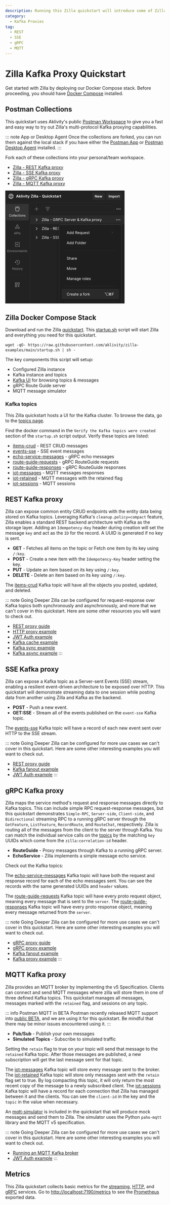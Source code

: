 ```yaml
---
description: Running this Zilla quickstart will introduce some of Zilla's main features.
category:
  - Kafka Proxies
tag:
  - REST
  - SSE
  - gRPC
  - MQTT
---
```


# Zilla Kafka Proxy Quickstart

Get started with Zilla by deploying our Docker Compose stack. Before proceeding, you should have [Docker Compose](https://docs.docker.com/compose/gettingstarted/) installed.

## Postman Collections

This quickstart uses Aklivity's public [Postman Workspace](https://www.postman.com/aklivity-zilla/workspace/aklivity-zilla-quickstart/overview) to give you a fast and easy way to try out Zilla's multi-protocol Kafka proxying capabilities.

::: note App or Desktop Agent
Once the collections are forked, you can run them against the local stack if you have either the [Postman App](https://www.postman.com/downloads/) or [Postman Desktop Agent](https://www.postman.com/downloads/postman-agent/) installed.
:::

Fork each of these collections into your personal/team workspace.

- [Zilla - REST Kafka proxy](https://www.postman.com/aklivity-zilla/workspace/aklivity-zilla-quickstart/overview)
- [Zilla - SSE Kafka proxy](https://www.postman.com/aklivity-zilla/workspace/aklivity-zilla-quickstart/overview)
- [Zilla - gRPC Kafka proxy](https://www.postman.com/aklivity-zilla/workspace/aklivity-zilla-quickstart/overview)
- [Zilla - MQTT Kafka proxy](https://www.postman.com/aklivity-zilla/workspace/aklivity-zilla-quickstart/overview)

![Collection header > View more actions > Create a Fork](./create-fork.png)

## Zilla Docker Compose Stack

Download and run the Zilla [quickstart](https://github.com/aklivity/zilla-examples/tree/main/quickstart). This [startup.sh](https://github.com/aklivity/zilla-examples/releases/latest/download/startup.sh) script will start Zilla and everything you need for this quickstart. 

```bash:no-line-numbers
wget -qO- https://raw.githubusercontent.com/aklivity/zilla-examples/main/startup.sh | sh -
```

The key components this script will setup:

- Configured Zilla instance
- Kafka instance and topics
- [Kafka UI](http://localhost:8080/ui/clusters/local/all-topics) for browsing topics & messages
- gRPC Route Guide server
- MQTT message simulator

### Kafka topics

This Zilla quickstart hosts a UI for the Kafka cluster. To browse the data, go to the [topics page](http://localhost:8080/ui/clusters/local/all-topics).

Find the docker command in the `Verify the Kafka topics were created` section of the `startup.sh` script output. Verify these topics are listed:

- [items-crud](http://localhost:8080/ui/clusters/local/all-topics/items-crud/messages) - REST CRUD messages
- [events-sse](http://localhost:8080/ui/clusters/local/all-topics/events-sse/messages) - SSE event messages
- [echo-service-messages](http://localhost:8080/ui/clusters/local/all-topics/echo-service-messages/messages) - gRPC echo messages
- [route-guide-requests](http://localhost:8080/ui/clusters/local/all-topics/route-guide-requests/messages) - gRPC RouteGuide requests
- [route-guide-responses](http://localhost:8080/ui/clusters/local/all-topics/route-guide-responses/messages) - gRPC RouteGuide responses
- [iot-messages](http://localhost:8080/ui/clusters/local/all-topics/iot-messages/messages) - MQTT messages responses
- [iot-retained](http://localhost:8080/ui/clusters/local/all-topics/iot-retained/messages) - MQTT messages with the retained flag
- [iot-sessions](http://localhost:8080/ui/clusters/local/all-topics/iot-sessions/messages) - MQTT sessions

## REST Kafka proxy

Zilla can expose common entity CRUD endpoints with the entity data being stored on Kafka topics. Leveraging Kafka's `cleanup.policy=compact` feature, Zilla enables a standard REST backend architecture with Kafka as the storage layer. Adding an `Idempotency-Key` header during creation will set the message `key` and act as the `ID` for the record. A UUID is generated if no key is sent.

- **GET** - Fetches all items on the topic or Fetch one item by its key using `/:key`.
- **POST** - Create a new item with the `Idempotency-Key` header setting the key.
- **PUT** - Update an item based on its key using `/:key`.
- **DELETE** - Delete an item based on its key using `/:key`.

The [items-crud](http://localhost:8080/ui/clusters/local/all-topics/items-crud/messages) Kafka topic will have all the objects you posted, updated, and deleted.

::: note Going Deeper
Zilla can be configured for request-response over Kafka topics both synchronously and asynchronously, and more that we can't cover in this quickstart. Here are some other resources you will want to check out.

- [REST proxy guide](../../concepts/kafka-proxies/rest-proxy.md)
- [HTTP proxy example](https://github.com/aklivity/zilla-examples/tree/main/http.proxy)
- [JWT Auth example](https://github.com/aklivity/zilla-examples/tree/main/http.echo.jwt)
- [Kafka cache example](https://github.com/aklivity/zilla-examples/tree/main/http.kafka.cache)
- [Kafka sync example](https://github.com/aklivity/zilla-examples/tree/main/http.kafka.sync)
- [Kafka async example](https://github.com/aklivity/zilla-examples/tree/main/http.kafka.async)
:::

## SSE Kafka proxy

Zilla can expose a Kafka topic as a Server-sent Events (SSE) stream, enabling a resilient event-driven architecture to be exposed over HTTP. This quickstart will demonstrate streaming data to one session while posting data from another using Zilla and Kafka as the backend.

- **POST** - Push a new event.
- **GET:SSE** - Stream all of the events published on the `event-sse` Kafka topic.

The [events-sse](http://localhost:8080/ui/clusters/local/all-topics/events-sse/messages) Kafka topic will have a record of each new event sent over HTTP to the SSE stream.

::: note Going Deeper
Zilla can be configured for more use cases we can't cover in this quickstart. Here are some other interesting examples you will want to check out.

- [REST proxy guide](../../concepts/kafka-proxies/sse-proxy.md)
- [Kafka fanout example](https://github.com/aklivity/zilla-examples/tree/main/sse.kafka.fanout)
- [JWT Auth example](https://github.com/aklivity/zilla-examples/tree/main/sse.proxy.jwt)
:::

## gRPC Kafka proxy

Zilla maps the service method's request and response messages directly to Kafka topics. This can include simple RPC request-response messages, but this quickstart demonstrates `Simple-RPC`, `Server-side`, `Client-side`, and `Bidirectional` streaming RPC to a running gRPC server through the `GetFeature`, `ListFeature`, `RecordRoute`, and `RouteChat`, respectively. Zilla is routing all of the messages from the client to the server through Kafka. You can match the individual service calls on the [topics](#kafka-topics) by the matching `key` UUIDs which come from the `zilla:correlation-id` header.

- **RouteGuide** - Proxy messages through Kafka to a running gRPC server.
- **EchoService** - Zilla implements a simple message echo service.

Check out the Kafka topics:

The [echo-service-messages](http://localhost:8080/ui/clusters/local/all-topics/echo-service-messages/messages) Kafka topic will have both the request and response record for each of the echo messages sent. You can see the records with the same generated UUIDs and `header` values.

The [route-guide-requests](http://localhost:8080/ui/clusters/local/all-topics/route-guide-requests/messages) Kafka topic will have every proto request object, meaning every message that is sent to the `server`. The [route-guide-responses](http://localhost:8080/ui/clusters/local/all-topics/route-guide-responses/messages) Kafka topic will have every proto response object, meaning every message returned from the `server`.

::: note Going Deeper
Zilla can be configured for more use cases we can't cover in this quickstart. Here are some other interesting examples you will want to check out.

- [gRPC proxy guide](../../concepts/kafka-proxies/grpc-proxy.md)
- [gRPC proxy example](https://github.com/aklivity/zilla-examples/tree/main/grpc.proxy)
- [Kafka fanout example](https://github.com/aklivity/zilla-examples/tree/main/grpc.kafka.fanout)
- [Kafka proxy example](https://github.com/aklivity/zilla-examples/tree/main/grpc.kafka.proxy)
:::

## MQTT Kafka proxy

Zilla provides an MQTT broker by implementing the v5 Specification. Clients can connect and send MQTT messages where zilla will store them in one of three defined Kafka topics. This quickstart manages all messages, messages marked with the `retained` flag, and sessions on any topic.

::: info Postman MQTT in BETA
Postman recently released MQTT support into [public BETA](https://blog.postman.com/postman-supports-mqtt-apis/), and we are using it for this quickstart. Be mindful that there may be minor issues encountered using it.
:::

- **Pub/Sub** - Publish your own messages
- **Simulated Topics** - Subscribe to simulated traffic

Setting the `retain` flag to true on your topic will send that message to the `retained` Kafka topic. After those messages are published, a new subscription will get the last message sent for that topic.

The [iot-messages](http://localhost:8080/ui/clusters/local/all-topics/iot-messages/messages) Kafka topic will store every message sent to the broker. The [iot-retained](http://localhost:8080/ui/clusters/local/all-topics/iot-retained/messages) Kafka topic will store only messages sent with the `retain` flag set to true. By log compacting this topic, it will only return the most recent copy of the message to a newly subscribed client. The [iot-sessions](http://localhost:8080/ui/clusters/local/all-topics/iot-sessions/messages) Kafka topic will have a record for each connection that Zilla has managed between it and the clients. You can see the `client-id` in the key and the `topic` in the value when necessary.

An [mqtt-simulator](https://github.com/DamascenoRafael/mqtt-simulator) is included in the quickstart that will produce mock messages and send them to Zilla. The simulator uses the Python `paho-mqtt` library and the MQTT v5 specification.

::: note Going Deeper
Zilla can be configured for more use cases we can't cover in this quickstart. Here are some other interesting examples you will want to check out.

- [Running an MQTT Kafka broker](../../how-tos/mqtt/mqtt.kafka.broker.md)
- [JWT Auth example](https://github.com/aklivity/zilla-examples/tree/main/mqtt.kafka.broker.jwt)
:::

## Metrics

This Zilla quickstart collects basic metrics for the [streaming](../../reference/config/telemetry/metrics/metric-stream.md), [HTTP](../../reference/config/telemetry/metrics/metric-http.md), and [gRPC](../../reference/config/telemetry/metrics/metric-grpc.md) services. Go to [http://localhost:7190/metrics](http://localhost:7190/metrics) to see the [Prometheus](../../reference/config/telemetry/exporter/exporter-prometheus.md) exported data.
